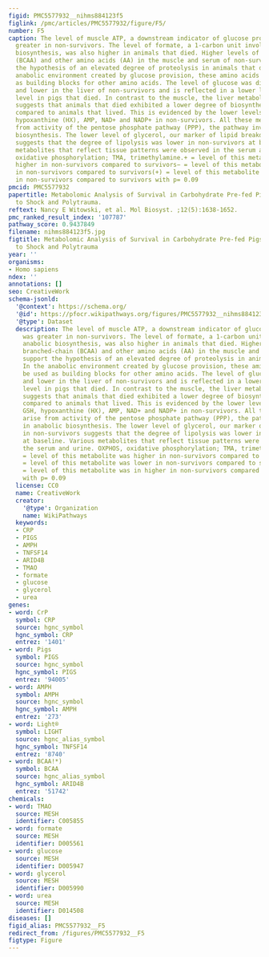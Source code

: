 ```yaml
---
figid: PMC5577932__nihms884123f5
figlink: /pmc/articles/PMC5577932/figure/F5/
number: F5
caption: The level of muscle ATP, a downstream indicator of glucose provision, was
  greater in non-survivors. The level of formate, a 1-carbon unit involved in anabolic
  biosynthesis, was also higher in animals that died. Higher levels of branched-chain
  (BCAA) and other amino acids (AA) in the muscle and serum of non-survivors support
  the hypothesis of an elevated degree of proteolysis in animals that died. In the
  anabolic environment created by glucose provision, these amino acids can be used
  as building blocks for other amino acids. The level of glucose was differentiating
  and lower in the liver of non-survivors and is reflected in a lower level of ATP
  level in pigs that died. In contrast to the muscle, the liver metabolite profile
  suggests that animals that died exhibited a lower degree of biosynthetic activity
  compared to animals that lived. This is evidenced by the lower levels of liver GSH,
  hypoxanthine (HX), AMP, NAD+ and NADP+ in non-survivors. All these metabolites arise
  from activity of the pentose phosphate pathway (PPP), the pathway involved in anabolic
  biosynthesis. The lower level of glycerol, our marker of lipid breakdown, in non-survivors
  suggests that the degree of lipolysis was lower in non-survivors at baseline. Various
  metabolites that reflect tissue patterns were observed in the serum and urine. OXPHOS,
  oxidative phosphorylation; TMA, trimethylamine.+ = level of this metabolite was
  higher in non-survivors compared to survivors− = level of this metabolite was lower
  in non-survivors compared to survivors(+) = level of this metabolite was in higher
  in non-survivors compared to survivors with p= 0.09
pmcid: PMC5577932
papertitle: Metabolomic Analysis of Survival in Carbohydrate Pre-fed Pigs Subjected
  to Shock and Polytrauma.
reftext: Nancy E Witowski, et al. Mol Biosyst. ;12(5):1638-1652.
pmc_ranked_result_index: '107787'
pathway_score: 0.9437849
filename: nihms884123f5.jpg
figtitle: Metabolomic Analysis of Survival in Carbohydrate Pre-fed Pigs Subjected
  to Shock and Polytrauma
year: ''
organisms:
- Homo sapiens
ndex: ''
annotations: []
seo: CreativeWork
schema-jsonld:
  '@context': https://schema.org/
  '@id': https://pfocr.wikipathways.org/figures/PMC5577932__nihms884123f5.html
  '@type': Dataset
  description: The level of muscle ATP, a downstream indicator of glucose provision,
    was greater in non-survivors. The level of formate, a 1-carbon unit involved in
    anabolic biosynthesis, was also higher in animals that died. Higher levels of
    branched-chain (BCAA) and other amino acids (AA) in the muscle and serum of non-survivors
    support the hypothesis of an elevated degree of proteolysis in animals that died.
    In the anabolic environment created by glucose provision, these amino acids can
    be used as building blocks for other amino acids. The level of glucose was differentiating
    and lower in the liver of non-survivors and is reflected in a lower level of ATP
    level in pigs that died. In contrast to the muscle, the liver metabolite profile
    suggests that animals that died exhibited a lower degree of biosynthetic activity
    compared to animals that lived. This is evidenced by the lower levels of liver
    GSH, hypoxanthine (HX), AMP, NAD+ and NADP+ in non-survivors. All these metabolites
    arise from activity of the pentose phosphate pathway (PPP), the pathway involved
    in anabolic biosynthesis. The lower level of glycerol, our marker of lipid breakdown,
    in non-survivors suggests that the degree of lipolysis was lower in non-survivors
    at baseline. Various metabolites that reflect tissue patterns were observed in
    the serum and urine. OXPHOS, oxidative phosphorylation; TMA, trimethylamine.+
    = level of this metabolite was higher in non-survivors compared to survivors−
    = level of this metabolite was lower in non-survivors compared to survivors(+)
    = level of this metabolite was in higher in non-survivors compared to survivors
    with p= 0.09
  license: CC0
  name: CreativeWork
  creator:
    '@type': Organization
    name: WikiPathways
  keywords:
  - CRP
  - PIGS
  - AMPH
  - TNFSF14
  - ARID4B
  - TMAO
  - formate
  - glucose
  - glycerol
  - urea
genes:
- word: CrP
  symbol: CRP
  source: hgnc_symbol
  hgnc_symbol: CRP
  entrez: '1401'
- word: Pigs
  symbol: PIGS
  source: hgnc_symbol
  hgnc_symbol: PIGS
  entrez: '94005'
- word: AMPH
  symbol: AMPH
  source: hgnc_symbol
  hgnc_symbol: AMPH
  entrez: '273'
- word: Light®
  symbol: LIGHT
  source: hgnc_alias_symbol
  hgnc_symbol: TNFSF14
  entrez: '8740'
- word: BCAA!*)
  symbol: BCAA
  source: hgnc_alias_symbol
  hgnc_symbol: ARID4B
  entrez: '51742'
chemicals:
- word: TMAO
  source: MESH
  identifier: C005855
- word: formate
  source: MESH
  identifier: D005561
- word: glucose
  source: MESH
  identifier: D005947
- word: glycerol
  source: MESH
  identifier: D005990
- word: urea
  source: MESH
  identifier: D014508
diseases: []
figid_alias: PMC5577932__F5
redirect_from: /figures/PMC5577932__F5
figtype: Figure
---
```

